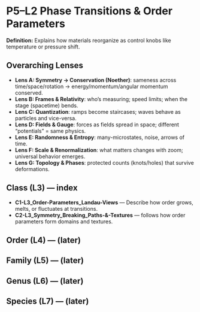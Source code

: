 # P5–L2 Phase Transitions & Order Parameters
**Definition:** Explains how materials reorganize as control knobs like temperature or pressure shift.

## Overarching Lenses

- **Lens A: Symmetry -> Conservation (Noether)**: sameness across time/space/rotation → energy/momentum/angular momentum conserved.
- **Lens B: Frames & Relativity**: who’s measuring; speed limits; when the stage (spacetime) bends.
- **Lens C: Quantization**: ramps become staircases; waves behave as particles and vice-versa.
- **Lens D: Fields & Gauge**: forces as fields spread in space; different “potentials” = same physics.
- **Lens E: Randomness & Entropy**: many-microstates, noise, arrows of time.
- **Lens F: Scale & Renormalization**: what matters changes with zoom; universal behavior emerges.
- **Lens G: Topology & Phases**: protected counts (knots/holes) that survive deformations.

## Class (L3) — index
- **C1-L3_Order-Parameters_Landau-Views** — Describe how order grows, melts, or fluctuates at transitions.
- **C2-L3_Symmetry_Breaking_Paths-&-Textures** — follows how order parameters form domains and textures.

## Order (L4) — (later)

## Family (L5) — (later)

## Genus (L6) — (later)

## Species (L7) — (later)
